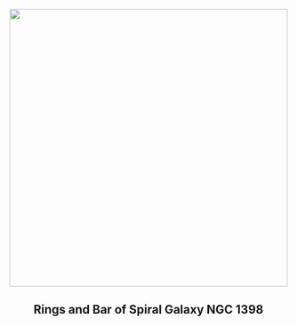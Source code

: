 
<p align="center"><img src="https://apod.nasa.gov/apod/image/2307/Ngc1398_Hanson_960.jpg" width="500" height="500"></p>
<h2 align="center"> Rings and Bar of Spiral Galaxy NGC 1398 </h2>
